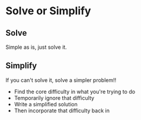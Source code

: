 # Solve or Simplify

## Solve

Simple as is, just solve it.

## Simplify

If you can't solve it, solve a simpler problem!!

- Find the core difficulty in what you're trying to do
- Temporarily ignore that difficulty
- Write a simplified solution
- Then incorporate that difficulty back in
